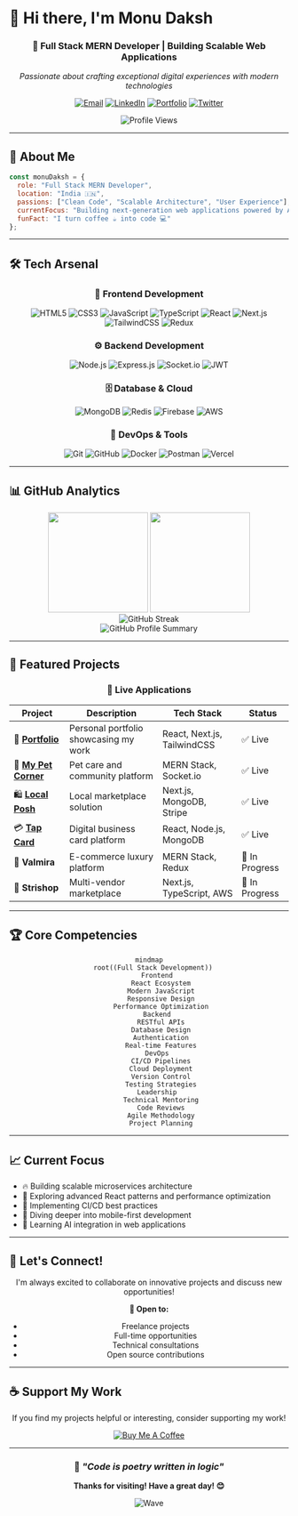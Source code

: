 # 👋 Hi there, I'm **Monu Daksh**

<div align="center">
  
  ### 🚀 Full Stack MERN Developer | Building Scalable Web Applications
  
  *Passionate about crafting exceptional digital experiences with modern technologies*
  
  [![Email](https://img.shields.io/badge/Email-D14836?style=for-the-badge&logo=gmail&logoColor=white)](mailto:monudaksh0009@gmail.com)
  [![LinkedIn](https://img.shields.io/badge/LinkedIn-0077B5?style=for-the-badge&logo=linkedin&logoColor=white)](https://www.linkedin.com/in/monu-daksh/)
  [![Portfolio](https://img.shields.io/badge/Portfolio-000000?style=for-the-badge&logo=vercel&logoColor=white)](https://monu-daksh.vercel.app/)
  [![Twitter](https://img.shields.io/badge/Twitter-1DA1F2?style=for-the-badge&logo=twitter&logoColor=white)](https://x.com/monu__daksh)
  
  ![Profile Views](https://komarev.com/ghpvc/?username=monu-daksh&color=blueviolet&style=for-the-badge)
  
</div>

---

## 🎯 **About Me**

```javascript
const monuDaksh = {
  role: "Full Stack MERN Developer",
  location: "India 🇮🇳",
  passions: ["Clean Code", "Scalable Architecture", "User Experience"],
  currentFocus: "Building next-generation web applications powered by AI",
  funFact: "I turn coffee ☕ into code 💻"
};
```

---

## 🛠️ **Tech Arsenal**

<div align="center">

### 🎨 **Frontend Development**
![HTML5](https://img.shields.io/badge/HTML5-E34F26?style=for-the-badge&logo=html5&logoColor=white)
![CSS3](https://img.shields.io/badge/CSS3-1572B6?style=for-the-badge&logo=css3&logoColor=white)
![JavaScript](https://img.shields.io/badge/JavaScript-F7DF1E?style=for-the-badge&logo=javascript&logoColor=black)
![TypeScript](https://img.shields.io/badge/TypeScript-007ACC?style=for-the-badge&logo=typescript&logoColor=white)
![React](https://img.shields.io/badge/React-20232A?style=for-the-badge&logo=react&logoColor=61DAFB)
![Next.js](https://img.shields.io/badge/Next.js-000000?style=for-the-badge&logo=next.js&logoColor=white)
![TailwindCSS](https://img.shields.io/badge/Tailwind_CSS-38B2AC?style=for-the-badge&logo=tailwind-css&logoColor=white)
![Redux](https://img.shields.io/badge/Redux-593D88?style=for-the-badge&logo=redux&logoColor=white)

### ⚙️ **Backend Development**
![Node.js](https://img.shields.io/badge/Node.js-43853D?style=for-the-badge&logo=node.js&logoColor=white)
![Express.js](https://img.shields.io/badge/Express.js-404D59?style=for-the-badge)
![Socket.io](https://img.shields.io/badge/Socket.io-black?style=for-the-badge&logo=socket.io&badgeColor=010101)
![JWT](https://img.shields.io/badge/JWT-black?style=for-the-badge&logo=JSON%20web%20tokens)

### 🗄️ **Database & Cloud**
![MongoDB](https://img.shields.io/badge/MongoDB-4EA94B?style=for-the-badge&logo=mongodb&logoColor=white)
![Redis](https://img.shields.io/badge/Redis-DC382D?style=for-the-badge&logo=redis&logoColor=white)
![Firebase](https://img.shields.io/badge/Firebase-039BE5?style=for-the-badge&logo=Firebase&logoColor=white)
![AWS](https://img.shields.io/badge/Amazon_AWS-232F3E?style=for-the-badge&logo=amazon-aws&logoColor=white)

### 🔧 **DevOps & Tools**
![Git](https://img.shields.io/badge/Git-F05032?style=for-the-badge&logo=git&logoColor=white)
![GitHub](https://img.shields.io/badge/GitHub-100000?style=for-the-badge&logo=github&logoColor=white)
![Docker](https://img.shields.io/badge/Docker-2496ED?style=for-the-badge&logo=docker&logoColor=white)
![Postman](https://img.shields.io/badge/Postman-FF6C37?style=for-the-badge&logo=postman&logoColor=white)
![Vercel](https://img.shields.io/badge/Vercel-000000?style=for-the-badge&logo=vercel&logoColor=white)

</div>

---

## 📊 **GitHub Analytics**

<div align="center">
  <img height="180em" src="https://github-readme-stats.vercel.app/api?username=monu-daksh&show_icons=true&theme=tokyonight&include_all_commits=true&count_private=true"/>
  <img height="180em" src="https://github-readme-stats.vercel.app/api/top-langs/?username=monu-daksh&layout=compact&langs_count=8&theme=tokyonight"/>
</div>

<div align="center">
  <img src="https://github-readme-streak-stats.herokuapp.com/?user=monu-daksh&theme=tokyonight" alt="GitHub Streak"/>
</div>

<div align="center">
  <img src="https://github-profile-summary-cards.vercel.app/api/cards/profile-details?username=monu-daksh&theme=tokyonight" alt="GitHub Profile Summary"/>
</div>

---

## 🚀 **Featured Projects**

<div align="center">

### 🌟 **Live Applications**

| Project | Description | Tech Stack | Status |
|---------|-------------|------------|--------|
| 🎯 **[Portfolio](https://monu-daksh.vercel.app/)** | Personal portfolio showcasing my work | React, Next.js, TailwindCSS | ✅ Live |
| 🐾 **[My Pet Corner](https://www.mypetcorner.app/)** | Pet care and community platform | MERN Stack, Socket.io | ✅ Live |
| 🛍️ **[Local Posh](https://localposh.com/)** | Local marketplace solution | Next.js, MongoDB, Stripe | ✅ Live |
| 💳 **[Tap Card](https://www.tapcard.co.in/)** | Digital business card platform | React, Node.js, MongoDB | ✅ Live |
| 💎 **Valmira** | E-commerce luxury platform | MERN Stack, Redux | 🚧 In Progress |
| 🛒 **Strishop** | Multi-vendor marketplace | Next.js, TypeScript, AWS | 🚧 In Progress |

</div>

---

## 🏆 **Core Competencies**

<div align="center">

```mermaid
mindmap
  root((Full Stack Development))
    Frontend
      React Ecosystem
      Modern JavaScript
      Responsive Design
      Performance Optimization
    Backend
      RESTful APIs
      Database Design
      Authentication
      Real-time Features
    DevOps
      CI/CD Pipelines
      Cloud Deployment
      Version Control
      Testing Strategies
    Leadership
      Technical Mentoring
      Code Reviews
      Agile Methodology
      Project Planning
```

</div>

---

## 📈 **Current Focus**

- 🔥 Building scalable microservices architecture
- 🎨 Exploring advanced React patterns and performance optimization
- 🚀 Implementing CI/CD best practices
- 📱 Diving deeper into mobile-first development
- 🤖 Learning AI integration in web applications

---

## 🎯 **Let's Connect!**

<div align="center">

I'm always excited to collaborate on innovative projects and discuss new opportunities!

**💬 Open to:**
- Freelance projects
- Full-time opportunities
- Technical consultations
- Open source contributions

</div>

---

## ☕ **Support My Work**

<div align="center">

If you find my projects helpful or interesting, consider supporting my work!

[![Buy Me A Coffee](https://img.shields.io/badge/Buy_Me_A_Coffee-FFDD00?style=for-the-badge&logo=buy-me-a-coffee&logoColor=black)](https://www.buymeacoffee.com/monudaksh)

</div>

---

<div align="center">
  
  ### 💫 *"Code is poetry written in logic"*
  
  **Thanks for visiting! Have a great day! 😊**
  
  ![Wave](https://raw.githubusercontent.com/mayhemantt/mayhemantt/Update/svg/Bottom.svg)
  
</div>
